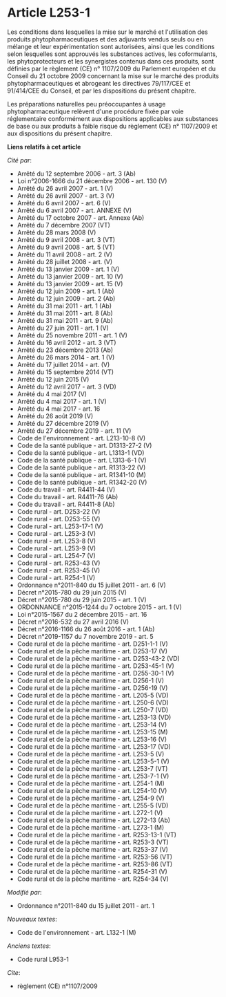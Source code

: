 # Article L253-1

Les conditions dans lesquelles la mise sur le marché et l'utilisation des produits phytopharmaceutiques et des adjuvants
vendus seuls ou en mélange et leur expérimentation sont autorisées, ainsi que les conditions selon lesquelles sont approuvés
les substances actives, les coformulants, les phytoprotecteurs et les synergistes contenus dans ces produits, sont définies
par le règlement (CE) n° 1107/2009 du Parlement européen et du Conseil du 21 octobre 2009 concernant la mise sur le marché
des produits phytopharmaceutiques et abrogeant les directives 79/117/CEE et 91/414/CEE du Conseil, et par les dispositions du
présent chapitre.

Les préparations naturelles peu préoccupantes à usage phytopharmaceutique relèvent d'une procédure fixée par voie
réglementaire conformément aux dispositions applicables aux substances de base ou aux produits à faible risque du règlement
(CE) n° 1107/2009 et aux dispositions du présent chapitre.

**Liens relatifs à cet article**

_Cité par_:

  - Arrêté du 12 septembre 2006 - art. 3 (Ab)
  - Loi n°2006-1666 du 21 décembre 2006 - art. 130 (V)
  - Arrêté du 26 avril 2007 - art. 1 (V)
  - Arrêté du 26 avril 2007 - art. 3 (V)
  - Arrêté du 6 avril 2007 - art. 6 (V)
  - Arrêté du 6 avril 2007 - art. ANNEXE (V)
  - Arrêté du 17 octobre 2007 - art. Annexe (Ab)
  - Arrêté du 7 décembre 2007 (VT)
  - Arrêté du 28 mars 2008 (V)
  - Arrêté du 9 avril 2008 - art. 3 (VT)
  - Arrêté du 9 avril 2008 - art. 5 (VT)
  - Arrêté du 11 avril 2008 - art. 2 (V)
  - Arrêté du 28 juillet 2008 - art. (V)
  - Arrêté du 13 janvier 2009 - art. 1 (V)
  - Arrêté du 13 janvier 2009 - art. 10 (V)
  - Arrêté du 13 janvier 2009 - art. 15 (V)
  - Arrêté du 12 juin 2009 - art. 1 (Ab)
  - Arrêté du 12 juin 2009 - art. 2 (Ab)
  - Arrêté du 31 mai 2011 - art. 1 (Ab)
  - Arrêté du 31 mai 2011 - art. 8 (Ab)
  - Arrêté du 31 mai 2011 - art. 9 (Ab)
  - Arrêté du 27 juin 2011 - art. 1 (V)
  - Arrêté du 25 novembre 2011 - art. 1 (V)
  - Arrêté du 16 avril 2012 - art. 3 (VT)
  - Arrêté du 23 décembre 2013 (Ab)
  - Arrêté du 26 mars 2014 - art. 1 (V)
  - Arrêté du 17 juillet 2014 - art. (V)
  - Arrêté du 15 septembre 2014 (VT)
  - Arrêté du 12 juin 2015 (V)
  - Arrêté du 12 avril 2017 - art. 3 (VD)
  - Arrêté du 4 mai 2017 (V)
  - Arrêté du 4 mai 2017 - art. 1 (V)
  - Arrêté du 4 mai 2017 - art. 16
  - Arrêté du 26 août 2019 (V)
  - Arrêté du 27 décembre 2019 (V)
  - Arrêté du 27 décembre 2019 - art. 11 (V)
  - Code de l'environnement - art. L213-10-8 (V)
  - Code de la santé publique - art. D1313-27-2 (V)
  - Code de la santé publique - art. L1313-1 (VD)
  - Code de la santé publique - art. L1313-6-1 (V)
  - Code de la santé publique - art. R1313-22 (V)
  - Code de la santé publique - art. R1341-10 (M)
  - Code de la santé publique - art. R1342-20 (V)
  - Code du travail - art. R4411-44 (V)
  - Code du travail - art. R4411-76 (Ab)
  - Code du travail - art. R4411-8 (Ab)
  - Code rural - art. D253-22 (V)
  - Code rural - art. D253-55 (V)
  - Code rural - art. L253-17-1 (V)
  - Code rural - art. L253-3 (V)
  - Code rural - art. L253-8 (V)
  - Code rural - art. L253-9 (V)
  - Code rural - art. L254-7 (V)
  - Code rural - art. R253-43 (V)
  - Code rural - art. R253-45 (V)
  - Code rural - art. R254-1 (V)
  - Ordonnance n°2011-840 du 15 juillet 2011 - art. 6 (V)
  - Décret n°2015-780 du 29 juin 2015 (V)
  - Décret n°2015-780 du 29 juin 2015 - art. 1 (V)
  - ORDONNANCE n°2015-1244 du 7 octobre 2015 - art. 1 (V)
  - Loi n°2015-1567 du 2 décembre 2015 - art. 16
  - Décret n°2016-532 du 27 avril 2016 (V)
  - Décret n°2016-1166 du 26 août 2016 - art. 1 (Ab)
  - Décret n°2019-1157 du 7 novembre 2019 - art. 5
  - Code rural et de la pêche maritime - art. D251-1-1 (V)
  - Code rural et de la pêche maritime - art. D253-17 (V)
  - Code rural et de la pêche maritime - art. D253-43-2 (VD)
  - Code rural et de la pêche maritime - art. D253-45-1 (V)
  - Code rural et de la pêche maritime - art. D255-30-1 (V)
  - Code rural et de la pêche maritime - art. D256-1 (V)
  - Code rural et de la pêche maritime - art. D256-19 (V)
  - Code rural et de la pêche maritime - art. L205-5 (VD)
  - Code rural et de la pêche maritime - art. L250-6 (VD)
  - Code rural et de la pêche maritime - art. L250-7 (VD)
  - Code rural et de la pêche maritime - art. L253-13 (VD)
  - Code rural et de la pêche maritime - art. L253-14 (V)
  - Code rural et de la pêche maritime - art. L253-15 (M)
  - Code rural et de la pêche maritime - art. L253-16 (V)
  - Code rural et de la pêche maritime - art. L253-17 (VD)
  - Code rural et de la pêche maritime - art. L253-5 (V)
  - Code rural et de la pêche maritime - art. L253-5-1 (V)
  - Code rural et de la pêche maritime - art. L253-7 (VT)
  - Code rural et de la pêche maritime - art. L253-7-1 (V)
  - Code rural et de la pêche maritime - art. L254-1 (M)
  - Code rural et de la pêche maritime - art. L254-10 (V)
  - Code rural et de la pêche maritime - art. L254-9 (V)
  - Code rural et de la pêche maritime - art. L255-5 (VD)
  - Code rural et de la pêche maritime - art. L272-1 (V)
  - Code rural et de la pêche maritime - art. L272-13 (Ab)
  - Code rural et de la pêche maritime - art. L273-1 (M)
  - Code rural et de la pêche maritime - art. R253-13-1 (VT)
  - Code rural et de la pêche maritime - art. R253-3 (VT)
  - Code rural et de la pêche maritime - art. R253-37 (V)
  - Code rural et de la pêche maritime - art. R253-56 (VT)
  - Code rural et de la pêche maritime - art. R253-86 (VT)
  - Code rural et de la pêche maritime - art. R254-31 (V)
  - Code rural et de la pêche maritime - art. R254-34 (V)

_Modifié par_:

  - Ordonnance n°2011-840 du 15 juillet 2011 - art. 1

_Nouveaux textes_:

  - Code de l'environnement - art. L132-1 (M)

_Anciens textes_:

  - Code rural L953-1

_Cite_:

  - règlement (CE) n°1107/2009
